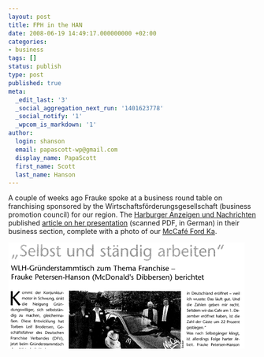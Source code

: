 ```yaml
---
layout: post
title: FPH in the HAN
date: 2008-06-19 14:49:17.000000000 +02:00
categories:
- business
tags: []
status: publish
type: post
published: true
meta:
  _edit_last: '3'
  _social_aggregation_next_run: '1401623778'
  _social_notify: '1'
  _wpcom_is_markdown: '1'
author:
  login: shanson
  email: papascott-wp@gmail.com
  display_name: PapaScott
  first_name: Scott
  last_name: Hanson
---
```

<p>A couple of weeks ago Frauke spoke at a business round table on franchising sponsored by the Wirtschaftsf&ouml;rderungsgesellschaft (business promotion council) for our region. The <a href="http://www.han-online.de/">Harburger Anzeigen und Nachrichten</a> published <a href="/wordpress/wp-content/uploads/2008/06/han-franchise.pdf" title="han-franchise.pdf">article on her presentation</a> (scanned PDF, in German) in their business section, complete with a photo of our <a href="/archives/2007/12/14/flying-saucer/">McCaf&eacute; Ford Ka</a>.</p>
<p><a href="/wordpress/wp-content/uploads/2008/06/han-franchise.pdf" title="han-franchise.pdf"><img src="/wordpress/wp-content/uploads/2008/06/han-franchise.gif" alt="han-franchise.gif" border="0" width="480" height="216" /></a></p>
